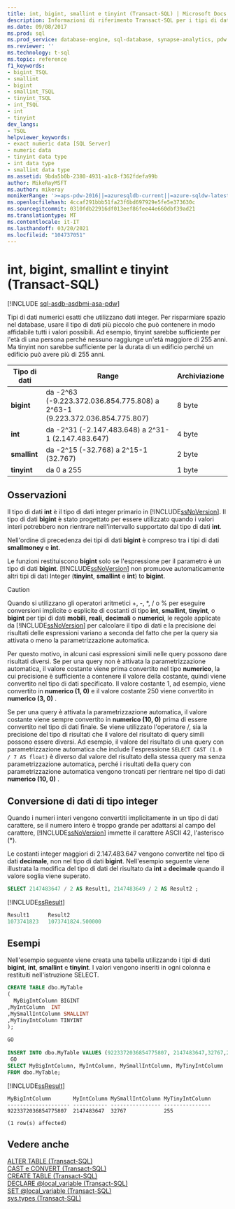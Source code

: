 ```yaml
---
title: int, bigint, smallint e tinyint (Transact-SQL) | Microsoft Docs
description: Informazioni di riferimento Transact-SQL per i tipi di dati int, bigint, smallint e tinyint. Questi tipi di dati vengono usati per rappresentare dati integer.
ms.date: 09/08/2017
ms.prod: sql
ms.prod_service: database-engine, sql-database, synapse-analytics, pdw
ms.reviewer: ''
ms.technology: t-sql
ms.topic: reference
f1_keywords:
- bigint_TSQL
- smallint
- bigint
- smallint_TSQL
- tinyint_TSQL
- int_TSQL
- int
- tinyint
dev_langs:
- TSQL
helpviewer_keywords:
- exact numeric data [SQL Server]
- numeric data
- tinyint data type
- int data type
- smallint data type
ms.assetid: 9bda5b0b-2380-4931-a1c8-f362fdefa99b
author: MikeRayMSFT
ms.author: mikeray
monikerRange: '>=aps-pdw-2016||=azuresqldb-current||=azure-sqldw-latest||>=sql-server-2016||>=sql-server-linux-2017||=azuresqldb-mi-current'
ms.openlocfilehash: 4ccaf291bbb51fa23f6bd697929e5fe5e373630c
ms.sourcegitcommit: 0310fdb22916df013eef86fee44e660dbf39ad21
ms.translationtype: MT
ms.contentlocale: it-IT
ms.lasthandoff: 03/20/2021
ms.locfileid: "104737051"
---
```

# <a name="int-bigint-smallint-and-tinyint-transact-sql"></a>int, bigint, smallint e tinyint (Transact-SQL)
[!INCLUDE [sql-asdb-asdbmi-asa-pdw](../../includes/applies-to-version/sql-asdb-asdbmi-asa-pdw.md)]

Tipi di dati numerici esatti che utilizzano dati integer. Per risparmiare spazio nel database, usare il tipo di dati più piccolo che può contenere in modo affidabile tutti i valori possibili. Ad esempio, tinyint sarebbe sufficiente per l'età di una persona perché nessuno raggiunge un'età maggiore di 255 anni. Ma tinyint non sarebbe sufficiente per la durata di un edificio perché un edificio può avere più di 255 anni.
  
|Tipo di dati|Range|Archiviazione|  
|---|---|---|
|**bigint**|da -2^63 (-9.223.372.036.854.775.808) a 2^63-1 (9.223.372.036.854.775.807)|8 byte|  
|**int**|da -2^31 (-2.147.483.648) a 2^31-1 (2.147.483.647)|4 byte|  
|**smallint**|da -2^15 (-32.768) a 2^15-1 (32.767)|2 byte|  
|**tinyint**|da 0 a 255|1 byte|  
  
## <a name="remarks"></a>Osservazioni  
Il tipo di dati **int** è il tipo di dati integer primario in [!INCLUDE[ssNoVersion](../../includes/ssnoversion-md.md)]. Il tipo di dati **bigint** è stato progettato per essere utilizzato quando i valori interi potrebbero non rientrare nell'intervallo supportato dal tipo di dati **int**.
  
Nell'ordine di precedenza dei tipi di dati **bigint** è compreso tra i tipi di dati **smallmoney** e **int**.
  
Le funzioni restituiscono **bigint** solo se l'espressione per il parametro è un tipo di dati **bigint**. [!INCLUDE[ssNoVersion](../../includes/ssnoversion-md.md)] non promuove automaticamente altri tipi di dati Integer (**tinyint**, **smallint** e **int**) to **bigint**.
  
> [!CAUTION]  
>  Quando si utilizzano gli operatori aritmetici +, -, \*, / o % per eseguire conversioni implicite o esplicite di costanti di tipo **int**, **smallint**, **tinyint**, o **bigint** per tipi di dati **mobili**, **reali**, **decimali** o **numerici**, le regole applicate da [!INCLUDE[ssNoVersion](../../includes/ssnoversion-md.md)] per calcolare il tipo di dati e la precisione dei risultati delle espressioni variano a seconda del fatto che per la query sia attivata o meno la parametrizzazione automatica.  
>   
>  Per questo motivo, in alcuni casi espressioni simili nelle query possono dare risultati diversi. Se per una query non è attivata la parametrizzazione automatica, il valore costante viene prima convertito nel tipo **numerico**, la cui precisione è sufficiente a contenere il valore della costante, quindi viene convertito nel tipo di dati specificato. Il valore costante 1, ad esempio, viene convertito in **numerico (1, 0)** e il valore costante 250 viene convertito in **numerico (3, 0)** .  
>   
>  Se per una query è attivata la parametrizzazione automatica, il valore costante viene sempre convertito in **numerico (10, 0)** prima di essere convertito nel tipo di dati finale. Se viene utilizzato l'operatore /, sia la precisione del tipo di risultati che il valore del risultato di query simili possono essere diversi. Ad esempio, il valore del risultato di una query con parametrizzazione automatica che include l'espressione `SELECT CAST (1.0 / 7 AS float)` è diverso dal valore del risultato della stessa query ma senza parametrizzazione automatica, perché i risultati della query con parametrizzazione automatica vengono troncati per rientrare nel tipo di dati **numerico (10, 0)** .  
  
## <a name="converting-integer-data"></a>Conversione di dati di tipo integer
Quando i numeri interi vengono convertiti implicitamente in un tipo di dati carattere, se il numero intero è troppo grande per adattarsi al campo del carattere, [!INCLUDE[ssNoVersion](../../includes/ssnoversion-md.md)] immette il carattere ASCII 42, l'asterisco (*).
  
Le costanti integer maggiori di 2.147.483.647 vengono convertite nel tipo di dati **decimale**, non nel tipo di dati **bigint**. Nell'esempio seguente viene illustrata la modifica del tipo di dati del risultato da **int** a **decimale** quando il valore soglia viene superato.
  
```sql
SELECT 2147483647 / 2 AS Result1, 2147483649 / 2 AS Result2 ;  
```  
  
[!INCLUDE[ssResult](../../includes/ssresult-md.md)]
  
```sql
Result1      Result2  
1073741823   1073741824.500000  
```  
  
## <a name="examples"></a>Esempi  
Nell'esempio seguente viene creata una tabella utilizzando i tipi di dati **bigint**, **int**, **smallint** e **tinyint**. I valori vengono inseriti in ogni colonna e restituiti nell'istruzione SELECT.
  
```sql
CREATE TABLE dbo.MyTable  
(  
  MyBigIntColumn BIGINT  
,MyIntColumn  INT
,MySmallIntColumn SMALLINT
,MyTinyIntColumn TINYINT
);  
  
GO  
  
INSERT INTO dbo.MyTable VALUES (9223372036854775807, 2147483647,32767,255);  
 GO  
SELECT MyBigIntColumn, MyIntColumn, MySmallIntColumn, MyTinyIntColumn  
FROM dbo.MyTable;  
```  
  
[!INCLUDE[ssResult](../../includes/ssresult-md.md)]
  
```
MyBigIntColumn       MyIntColumn MySmallIntColumn MyTinyIntColumn  
-------------------- ----------- ---------------- ---------------  
9223372036854775807  2147483647  32767            255  
  
(1 row(s) affected)  
```  
  
## <a name="see-also"></a>Vedere anche
[ALTER TABLE &#40;Transact-SQL&#41;](../../t-sql/statements/alter-table-transact-sql.md)  
[CAST e CONVERT &#40;Transact-SQL&#41;](../../t-sql/functions/cast-and-convert-transact-sql.md)  
[CREATE TABLE &#40;Transact-SQL&#41;](../../t-sql/statements/create-table-transact-sql.md)  
[DECLARE @local_variable &#40;Transact-SQL&#41;](../../t-sql/language-elements/declare-local-variable-transact-sql.md)  
[SET @local_variable &#40;Transact-SQL&#41;](../../t-sql/language-elements/set-local-variable-transact-sql.md)  
[sys.types &#40;Transact-SQL&#41;](../../relational-databases/system-catalog-views/sys-types-transact-sql.md)
  
  
